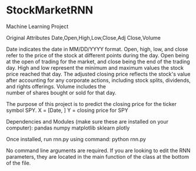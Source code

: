 # StockMarketRNN
Machine Learning Project

Original Attributes
Date,Open,High,Low,Close,Adj Close,Volume

Date indicates the date in MM/DD/YYYY format. Open, high, low, and close refer to the price of the stock at different points during the day. Open being at the open of trading for the market, and close being the end of the trading day. High and low represent the minimum and maximum values the stock price reached that day. The adjusted closing price reflects the stock's value after accounting for any corporate actions, including stock splits, dividends, and rights offerings. Volume includes the  
number of shares bought or sold for that day.

The purpose of this project is to predict the closing price for the ticker symbol SPY.
X = [Date, ]
Y = closing price for SPY

Dependencies and Modules (make sure these are installed on your computer):
pandas
numpy
matplotlib
sklearn
plotly

Once installed, run rnn.py using command:
python rnn.py

No command line arguments are required. If you are looking to edit the RNN parameters, they are located in the main function of the class at the bottom of the file.

